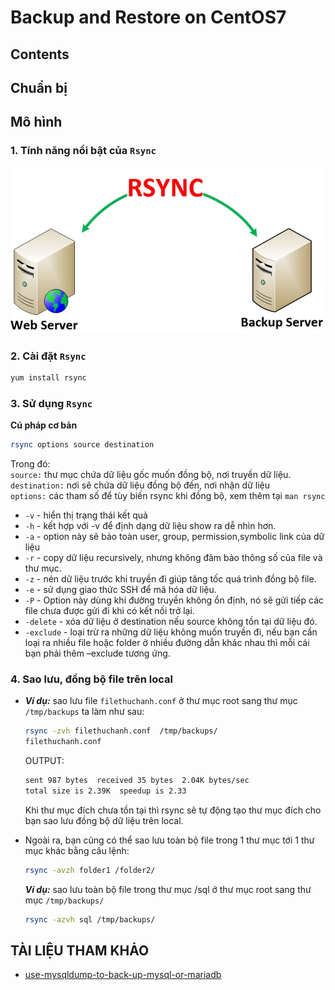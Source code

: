 # Backup and Restore on CentOS7 
## Contents  
## Chuẩn bị
## Mô hình



<a name ="1"></a>

### 1. Tính năng nổi bật của `Rsync`   


<img src ="../../images/25 bai Linux/rsync.png">  

<a name ="2"></a>

### 2. Cài đặt `Rsync`  

```sh
yum install rsync
``` 
<a name ="3"></a>  

### 3. Sử dụng `Rsync`  
**Cú pháp cơ bản**  
```sh
rsync options source destination
```  
Trong đó:      
`source:` thư mục chứa dữ liệu gốc muốn đồng bộ, nơi truyền dữ liệu.  
`destination:` nơi sẽ chứa dữ liệu đồng bộ đến, nơi nhận dữ liệu   
`options:` các tham số để tùy biến rsync khi đồng bộ, xem thêm tại `man rsync`  
   - `-v` - hiển thị trạng thái kết quả  
   - `-h` - kết hợp với -v để định dạng dữ liệu show ra dễ nhìn hơn.
   - `-a` - option này sẽ bảo toàn user, group, permission,symbolic link của dữ liệu  
   - `-r` - copy dữ liệu recursively, nhưng không đảm bảo thông số của file và thư mục.  
   - `-z` - nén dữ liệu trước khi truyền đi giúp tăng tốc quá trình đồng bộ file.  
   - `-e` - sử dụng giao thức SSH để mã hóa dữ liệu.  
   - `-P` - Option này dùng khi đường truyền không ổn định, nó sẽ gửi tiếp các file chưa được gửi đi khi có kết nối trở lại.  
   - `-delete` -  xóa dữ liệu ở destination nếu source không tồn tại dữ liệu đó.  
   - `-exclude` - loại trừ ra những dữ liệu không muốn truyền đi, nếu bạn cần loại ra nhiều file hoặc folder ở nhiều đường dẫn khác nhau thì mỗi cái bạn phải thêm –exclude tương ứng.  

<a name ="4"></a>

### 4. Sao lưu, đồng bộ file trên local  
- ***Ví dụ:*** sao lưu file `filethuchanh.conf` ở thư mục root sang thư mục `/tmp/backups` ta làm như sau:  
   ```sh
   rsync -zvh filethuchanh.conf  /tmp/backups/
   filethuchanh.conf
   ```  
  OUTPUT:  
  ```sh
  sent 987 bytes  received 35 bytes  2.04K bytes/sec
  total size is 2.39K  speedup is 2.33
  ```    
  Khi thư mục đích chưa tồn tại thì rsync sẽ tự động tạo thư mục đích cho bạn sao lưu đồng bộ dữ liệu trên local.  

- Ngoài ra, bạn cũng có thể sao lưu toàn bộ file trong 1 thư mục tới 1 thư mục khác bằng câu lệnh:  
  ```sh
  rsync -avzh folder1 /folder2/
  ```    
  ***Ví dụ:*** sao lưu toàn bộ file trong thư mục /sql ở thư mục root sang thư mục `/tmp/backups/`
  ```sh
  rsync -azvh sql /tmp/backups/
  ```






## TÀI LIỆU THAM KHẢO  
- [use-mysqldump-to-back-up-mysql-or-mariadb](https://www.linode.com/docs/databases/mysql/use-mysqldump-to-back-up-mysql-or-mariadb/)
